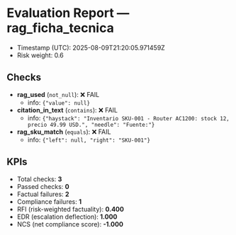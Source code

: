 # Evaluation Report — rag_ficha_tecnica

- Timestamp (UTC): 2025-08-09T21:20:05.971459Z
- Risk weight: 0.6

## Checks
- **rag_used** (`not_null`): ❌ FAIL
  - info: `{"value": null}`
- **citation_in_text** (`contains`): ❌ FAIL
  - info: `{"haystack": "Inventario SKU-001 - Router AC1200: stock 12, precio 49.99 USD.", "needle": "Fuente:"}`
- **rag_sku_match** (`equals`): ❌ FAIL
  - info: `{"left": null, "right": "SKU-001"}`

## KPIs
- Total checks: **3**
- Passed checks: **0**
- Factual failures: **2**
- Compliance failures: **1**
- RFI (risk-weighted factuality): **0.400**
- EDR (escalation deflection): **1.000**
- NCS (net compliance score): **-1.000**